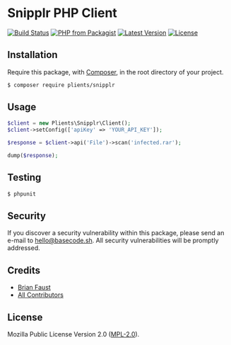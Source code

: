 # Snipplr PHP Client

[![Build Status](https://img.shields.io/travis/plients/Snipplr-PHP-Client/master.svg?style=flat-square)](https://travis-ci.org/plients/Snipplr-PHP-Client)
[![PHP from Packagist](https://img.shields.io/packagist/php-v/plients/snipplr.svg?style=flat-square)]()
[![Latest Version](https://img.shields.io/github/release/plients/Snipplr-PHP-Client.svg?style=flat-square)](https://github.com/plients/Snipplr-PHP-Client/releases)
[![License](https://img.shields.io/packagist/l/plients/Snipplr-PHP-Client.svg?style=flat-square)](https://packagist.org/packages/plients/Snipplr-PHP-Client)

## Installation

Require this package, with [Composer](https://getcomposer.org/), in the root directory of your project.

```bash
$ composer require plients/snipplr
```

## Usage

```php
$client = new Plients\Snipplr\Client();
$client->setConfig(['apiKey' => 'YOUR_API_KEY']);

$response = $client->api('File')->scan('infected.rar');

dump($response);
```

## Testing

``` bash
$ phpunit
```

## Security

If you discover a security vulnerability within this package, please send an e-mail to hello@basecode.sh. All security vulnerabilities will be promptly addressed.

## Credits

- [Brian Faust](https://github.com/faustbrian)
- [All Contributors](../../contributors)

## License

Mozilla Public License Version 2.0 ([MPL-2.0](./LICENSE)).
